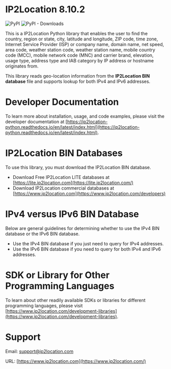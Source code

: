 # IP2Location 8.10.2

![PyPI](https://img.shields.io/pypi/v/IP2Location)
![PyPI - Downloads](https://img.shields.io/pypi/dm/IP2Location)

This is a IP2Location Python library that enables the user to find the country, region or state, city, latitude and longitude, ZIP code, time zone, Internet Service Provider (ISP) or company name, domain name, net speed, area code, weather station code, weather station name, mobile country code (MCC), mobile network code (MNC) and carrier brand, elevation, usage type, address type and IAB category by IP address or hostname originates from. 

This library reads geo-location information from the **IP2Location BIN database** file and supports lookup for both IPv4 and IPv6 addresses.

# Developer Documentation

To learn more about installation, usage, and code examples, please visit the developer documentation at [https://ip2location-python.readthedocs.io/en/latest/index.html](https://ip2location-python.readthedocs.io/en/latest/index.html).

# IP2Location BIN Databases

To use this library, you must download the IP2Location BIN database.

- Download Free IP2Location LITE databases at [https://lite.ip2location.com](https://lite.ip2location.com/)
- Download IP2Location commercial databases at [https://www.ip2location.com](https://www.ip2location.com/developers)

# IPv4 versus IPv6 BIN Database

Below are general guidelines for determining whether to use the IPv4 BIN database or the IPv6 BIN database.

- Use the IPv4 BIN database if you just need to query for IPv4 addresses.
- Use the IPv6 BIN database if you need to query for both IPv4 and IPv6 addresses.

# SDK or Library for Other Programming Languages

To learn about other readily available SDKs or libraries for different programming languages, please visit [https://www.ip2location.com/development-libraries](https://www.ip2location.com/development-libraries).

# Support

Email: [support@ip2location.com](mailto:support@ip2location.com)

URL: [https://www.ip2location.com](https://www.ip2location.com/)
